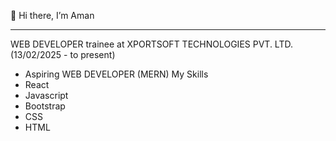 👋 Hi there, I’m Aman
___________________________________________________________________________________________________________________________________________________________________________________________

WEB DEVELOPER trainee at XPORTSOFT TECHNOLOGIES PVT. LTD. (13/02/2025 - to present)
- Aspiring WEB DEVELOPER (MERN)
My Skills
- React
- Javascript
- Bootstrap
- CSS
- HTML

<!---
AK-PHOENIX/AK-PHOENIX is a ✨ special ✨ repository because its `README.md` (this file) appears on your GitHub profile.
You can click the Preview link to take a look at your changes.
--->
